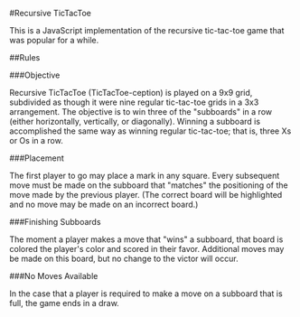 #Recursive TicTacToe

This is a JavaScript implementation of the recursive tic-tac-toe game that was popular for a while.

##Rules

###Objective

Recursive TicTacToe (TicTacToe-ception) is played on a 9x9 grid, subdivided as though it were nine regular tic-tac-toe grids in a 3x3 arrangement. The objective is to win three of the "subboards" in a row (either horizontally, vertically, or diagonally). Winning a subboard is accomplished the same way as winning regular tic-tac-toe; that is, three Xs or Os in a row.

###Placement

The first player to go may place a mark in any square. Every subsequent move must be made on the subboard that "matches" the positioning of the move made by the previous player. (The correct board will be highlighted and no move may be made on an incorrect board.)

###Finishing Subboards

The moment a player makes a move that "wins" a subboard, that board is colored the player's color and scored in their favor. Additional moves may be made on this board, but no change to the victor will occur.

###No Moves Available

In the case that a player is required to make a move on a subboard that is full, the game ends in a draw.
